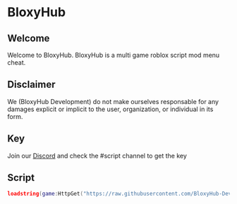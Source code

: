# BloxyHub

## Welcome
Welcome to BloxyHub. BloxyHub is a multi game roblox script mod menu cheat.

## Disclaimer
We (BloxyHub Development) do not make ourselves responsable for any damages explicit or implicit to the user, organization, or individual in its form.

## Key
Join our [Discord](https://dsc.gg/bloxyhub) and check the #script channel to get the key

## Script
```lua
loadstring(game:HttpGet("https://raw.githubusercontent.com/BloxyHub-Development/bloxyhub/main/script.lua", true))()
```
